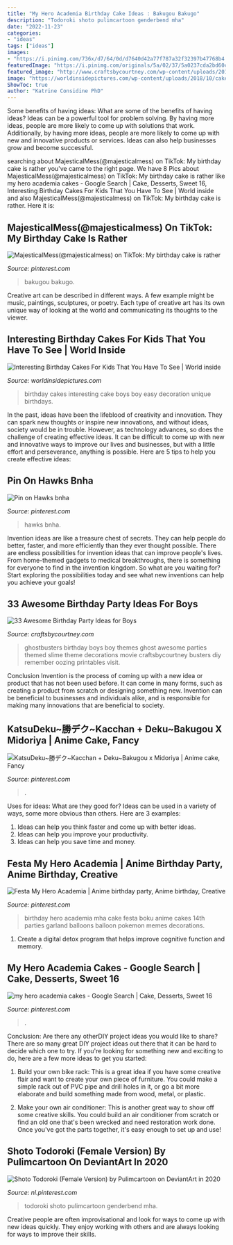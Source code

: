 ```yaml
---
title: "My Hero Academia Birthday Cake Ideas : Bakugou Bakugo"
description: "Todoroki shoto pulimcartoon genderbend mha"
date: "2022-11-23"
categories:
- "ideas"
tags: ["ideas"]
images:
- "https://i.pinimg.com/736x/d7/64/0d/d7640d42a77f787a32f32397b47768b4.jpg"
featuredImage: "https://i.pinimg.com/originals/5a/02/37/5a0237cda2bd60c4e8c90802dc95b891.jpg"
featured_image: "http://www.craftsbycourtney.com/wp-content/uploads/2015/01/boys-ghostbusters-birthday-party-ideas.jpg"
image: "https://worldinsidepictures.com/wp-content/uploads/2018/10/cake-ideas-easy-birthday-for-kids-boys-train-boy-and-birthdays-unique-of-lego-cake-decoration-ideas-of-lego-cake-decoration-ideas.jpg"
ShowToc: true
author: "Katrine Considine PhD"
---
```



Some benefits of having ideas: What are some of the benefits of having ideas?
Ideas can be a powerful tool for problem solving. By having more ideas, people are more likely to come up with solutions that work. Additionally, by having more ideas, people are more likely to come up with new and innovative products or services. Ideas can also help businesses grow and become successful.

	

		
searching about MajesticalMess(@majesticalmess) on TikTok: My birthday cake is rather you've came to the right page. We have 8 Pics about MajesticalMess(@majesticalmess) on TikTok: My birthday cake is rather like my hero academia cakes - Google Search | Cake, Desserts, Sweet 16, Interesting Birthday Cakes For Kids That You Have To See | World inside and also MajesticalMess(@majesticalmess) on TikTok: My birthday cake is rather. Here it is:
		
    
## MajesticalMess(@majesticalmess) On TikTok: My Birthday Cake Is Rather

<img loading=lazy src="https://i.pinimg.com/originals/8e/5d/73/8e5d73c03f2bc0075078e1e2433a7d19.jpg" onerror="this.onerror=null;this.src='https://tse1.mm.bing.net/th?id=OIP.hqj6qXHna99CreZq6rIkCgHaNK&amp;pid=15.1';" alt="MajesticalMess(@majesticalmess) on TikTok: My birthday cake is rather">

_Source: pinterest.com_

>bakugou bakugo. 

	

Creative art can be described in different ways. A few example might be music, paintings, sculptures, or poetry. Each type of creative art has its own unique way of looking at the world and communicating its thoughts to the viewer.

    
## Interesting Birthday Cakes For Kids That You Have To See | World Inside

<img loading=lazy src="https://worldinsidepictures.com/wp-content/uploads/2018/10/cake-ideas-easy-birthday-for-kids-boys-train-boy-and-birthdays-unique-of-lego-cake-decoration-ideas-of-lego-cake-decoration-ideas.jpg" onerror="this.onerror=null;this.src='https://tse2.mm.bing.net/th?id=OIP.H0fp0p_zfdzPG6pm69FngwHaLH&amp;pid=15.1';" alt="Interesting Birthday Cakes For Kids That You Have To See | World inside">

_Source: worldinsidepictures.com_

>birthday cakes interesting cake boys boy easy decoration unique birthdays. 

	

In the past, ideas have been the lifeblood of creativity and innovation. They can spark new thoughts or inspire new innovations, and without ideas, society would be in trouble. However, as technology advances, so does the challenge of creating effective ideas. It can be difficult to come up with new and innovative ways to improve our lives and businesses, but with a little effort and perseverance, anything is possible. Here are 5 tips to help you create effective ideas: 
    
## Pin On Hawks Bnha

<img loading=lazy src="https://i.pinimg.com/736x/b8/d1/d4/b8d1d4fe0f89d449b6566343c27bf648.jpg" onerror="this.onerror=null;this.src='https://tse4.mm.bing.net/th?id=OIP.XcsQNHdNv45NS4cSni53-wHaKd&amp;pid=15.1';" alt="Pin on Hawks bnha">

_Source: pinterest.com_

>hawks bnha. 

	

Invention ideas are like a treasure chest of secrets. They can help people do better, faster, and more efficiently than they ever thought possible. There are endless possibilities for invention ideas that can improve people's lives. From home-themed gadgets to medical breakthroughs, there is something for everyone to find in the invention kingdom. So what are you waiting for? Start exploring the possibilities today and see what new inventions can help you achieve your goals!

    
## 33 Awesome Birthday Party Ideas For Boys

<img loading=lazy src="http://www.craftsbycourtney.com/wp-content/uploads/2015/01/boys-ghostbusters-birthday-party-ideas.jpg" onerror="this.onerror=null;this.src='https://tse3.mm.bing.net/th?id=OIP.-J5sRPEZPBePNkaccfEfAwHaLH&amp;pid=15.1';" alt="33 Awesome Birthday Party Ideas for Boys">

_Source: craftsbycourtney.com_

>ghostbusters birthday boys boy themes ghost awesome parties themed slime theme decorations movie craftsbycourtney busters diy remember oozing printables visit. 

	

Conclusion
Invention is the process of coming up with a new idea or product that has not been used before. It can come in many forms, such as creating a product from scratch or designing something new. Invention can be beneficial to businesses and individuals alike, and is responsible for making many innovations that are beneficial to society.

    
## KatsuDeku~勝デク~Kacchan + Deku~Bakugou X Midoriya | Anime Cake, Fancy

<img loading=lazy src="https://i.pinimg.com/736x/74/1e/35/741e353c06c6dfc1ecf9b74fafc95bb8.jpg" onerror="this.onerror=null;this.src='https://tse3.mm.bing.net/th?id=OIP.luK6PfJk1-zubvNTn2FfZQHaGS&amp;pid=15.1';" alt="KatsuDeku~勝デク~Kacchan + Deku~Bakugou x Midoriya | Anime cake, Fancy">

_Source: pinterest.com_

>. 

	

Uses for ideas: What are they good for?
Ideas can be used in a variety of ways, some more obvious than others. Here are 3 examples:
1. Ideas can help you think faster and come up with better ideas.
2. Ideas can help you improve your productivity.    
3. Ideas can help you save time and money.

    
## Festa My Hero Academia | Anime Birthday Party, Anime Birthday, Creative

<img loading=lazy src="https://i.pinimg.com/originals/5a/02/37/5a0237cda2bd60c4e8c90802dc95b891.jpg" onerror="this.onerror=null;this.src='https://tse3.mm.bing.net/th?id=OIP.EcwJxWMdFkaPQ2KD0RCHFwHaNM&amp;pid=15.1';" alt="Festa My Hero Academia | Anime birthday party, Anime birthday, Creative">

_Source: pinterest.com_

>birthday hero academia mha cake festa boku anime cakes 14th parties garland balloons balloon pokemon memes decorations. 

	

1. Create a digital detox program that helps improve cognitive function and memory.

    
## My Hero Academia Cakes - Google Search | Cake, Desserts, Sweet 16

<img loading=lazy src="https://i.pinimg.com/originals/26/a5/76/26a5761e1dd41642eb252f2f35d8b21f.jpg" onerror="this.onerror=null;this.src='https://tse1.mm.bing.net/th?id=OIP.Yn0pKiH6BbzzdFcKvTL6nAHaJQ&amp;pid=15.1';" alt="my hero academia cakes - Google Search | Cake, Desserts, Sweet 16">

_Source: pinterest.com_

>. 

	

Conclusion: Are there any otherDIY project ideas you would like to share?
There are so many great DIY project ideas out there that it can be hard to decide which one to try. If you're looking for something new and exciting to do, here are a few more ideas to get you started: 
1. Build your own bike rack: This is a great idea if you have some creative flair and want to create your own piece of furniture. You could make a simple rack out of PVC pipe and drill holes in it, or go a bit more elaborate and build something made from wood, metal, or plastic. 

2. Make your own air conditioner: This is another great way to show off some creative skills. You could build an air conditioner from scratch or find an old one that's been wrecked and need restoration work done. Once you've got the parts together, it's easy enough to set up and use!

    
## Shoto Todoroki (Female Version) By Pulimcartoon On DeviantArt In 2020

<img loading=lazy src="https://i.pinimg.com/736x/d7/64/0d/d7640d42a77f787a32f32397b47768b4.jpg" onerror="this.onerror=null;this.src='https://tse4.mm.bing.net/th?id=OIP.qtq_LxwLoGmfnwg9BYPkvwHaKh&amp;pid=15.1';" alt="Shoto Todoroki (Female Version) by Pulimcartoon on DeviantArt in 2020">

_Source: nl.pinterest.com_

>todoroki shoto pulimcartoon genderbend mha. 

	

Creative people are often improvisational and look for ways to come up with new ideas quickly. They enjoy working with others and are always looking for ways to improve their skills.

